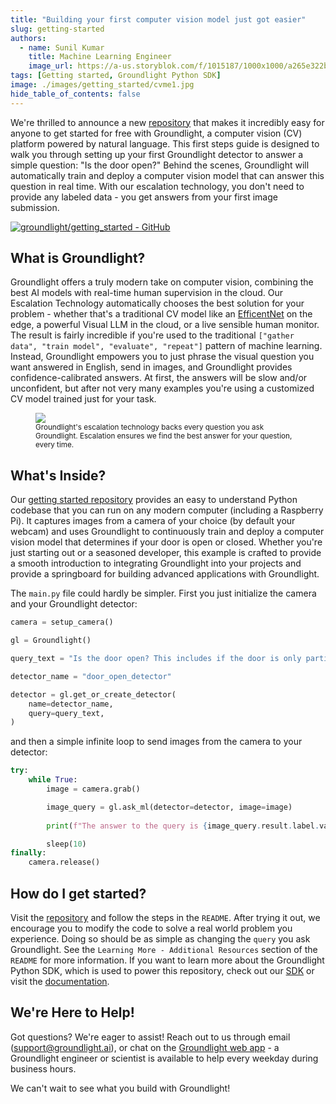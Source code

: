 ```yaml
---
title: "Building your first computer vision model just got easier"
slug: getting-started
authors:
  - name: Sunil Kumar
    title: Machine Learning Engineer
    image_url: https://a-us.storyblok.com/f/1015187/1000x1000/a265e322bd/kumars.jpg
tags: [Getting started, Groundlight Python SDK]
image: ./images/getting_started/cvme1.jpg
hide_table_of_contents: false
---
```


We're thrilled to announce a new [repository](https://github.com/groundlight/getting_started) that makes it incredibly easy for anyone to get started for free with Groundlight, a computer vision (CV) platform powered by natural language. This first steps guide is designed to walk you through setting up your first Groundlight detector to answer a simple question: "Is the door open?" Behind the scenes, Groundlight will automatically train and deploy a computer vision model that can answer this question in real time. With our escalation technology, you don't need to provide any labeled data - you get answers from your first image submission.

[![groundlight/getting_started - GitHub](https://gh-card.dev/repos/groundlight/getting_started.svg)](https://github.com/groundlight/getting_started)

<!-- truncate -->

## What is Groundlight?
Groundlight offers a truly modern take on computer vision, combining the best AI models with real-time human supervision in the cloud. Our Escalation Technology automatically chooses the best solution for your problem - whether that's a traditional CV model like an [EfficentNet](https://pytorch.org/hub/nvidia_deeplearningexamples_efficientnet/) on the edge, a powerful Visual LLM in the cloud, or a live sensible human monitor. The result is fairly incredible if you're used to the traditional `["gather data", "train model", "evaluate", "repeat"]` pattern of machine learning.  Instead, Groundlight empowers you to just phrase the visual question you want answered in English, send in images, and Groundlight provides confidence-calibrated answers.  At first, the answers will be slow and/or unconfident, but after not very many examples you're using a customized CV model trained just for your task.

<figure>
    <img src={require('./images/getting_started/escalation_diagram.jpg').default} />
    <figcaption>
    <small>
     Groundlight's escalation technology backs every question you ask Groundlight. Escalation ensures we find the best answer for your question, every time.
    </small>
    </figcaption>
</figure>

## What's Inside?
Our [getting started repository](https://github.com/groundlight/getting_started) provides an easy to understand Python codebase that you can run on any modern computer (including a Raspberry Pi). It captures images from a camera of your choice (by default your webcam) and uses Groundlight to continuously train and deploy a computer vision model that determines if your door is open or closed. Whether you're just starting out or a seasoned developer, this example is crafted to provide a smooth introduction to integrating Groundlight into your projects and provide a springboard for building advanced applications with Groundlight. 

The `main.py` file could hardly be simpler.  First you just initialize the camera and your Groundlight detector:

```python
camera = setup_camera()

gl = Groundlight()

query_text = "Is the door open? This includes if the door is only partially open."

detector_name = "door_open_detector"

detector = gl.get_or_create_detector(
    name=detector_name,
    query=query_text,
)
```

and then a simple infinite loop to send images from the camera to your detector:

```python
try:
    while True:
        image = camera.grab()

        image_query = gl.ask_ml(detector=detector, image=image)
        
        print(f"The answer to the query is {image_query.result.label.value}")

        sleep(10)
finally:
    camera.release()
```

## How do I get started?
Visit the [repository](https://github.com/groundlight/getting_started) and follow the steps in the `README`. After trying it out, we encourage you to modify the code to solve a real world problem you experience. Doing so should be as simple as changing the `query` you ask Groundlight. See the `Learning More - Additional Resources` section of the `README` for more information. If you want to learn more about the Groundlight Python SDK, which is used to power this repository, check out our [SDK](https://github.com/groundlight/python-sdk) or visit the [documentation](https://code.groundlight.ai/python-sdk/docs/getting-started).

## We're Here to Help!
Got questions? We're eager to assist! Reach out to us through email (support@groundlight.ai), or chat on the [Groundlight web app](https://app.groundlight.ai) - a Groundlight engineer or scientist is available to help every weekday during business hours.

We can't wait to see what you build with Groundlight! 
